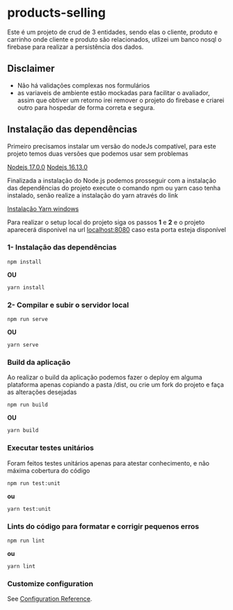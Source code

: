 # products-selling
Este é um projeto de crud de 3 entidades, sendo elas o cliente, produto e carrinho onde cliente e produto são relacionados, utlizei um banco nosql o firebase para realizar a persistência dos dados.

## Disclaimer 
* Não há validações complexas nos formulários
* as variaveis de ambiente estão mockadas para facilitar o avaliador, assim que obtiver um retorno irei remover o projeto do firebase e criarei outro para hospedar de forma correta e segura.

## Instalação das dependências

Primeiro precisamos instalar um versão do nodeJs compatível, para este projeto temos duas versões que podemos usar sem problemas

[Nodejs 17.0.0](https://nodejs.org/en/blog/release/v17.0.0)
[Nodejs 16.13.0](https://nodejs.org/en/blog/release/v16.13.0)

Finalizada a instalação do Node.js podemos prosseguir com a instalação das dependências do projeto execute o comando npm ou yarn caso tenha instalado, senão realize a instalação do yarn através do link

[Instalação Yarn windows ](https://classic.yarnpkg.com/en/docs/install#windows-stable)


Para realizar o setup local do projeto siga os passos **1** e **2** e o projeto aparecerá disponivel na url [localhost:8080](http://localhost:8080) caso esta porta esteja disponível
### 1- Instalação das dependências
```
npm install
```
**OU**
```
yarn install
```
### 2- Compilar e subir o servidor local
```
npm run serve
```
**OU**
```
yarn serve
```

### Build da aplicação
Ao realizar o build da aplicação podemos fazer o deploy em alguma plataforma apenas copiando a pasta /dist, ou crie um fork do projeto e faça as alterações desejadas 
```
npm run build
```
**OU**

```
yarn build
```

### Executar testes unitários
Foram feitos testes unitários apenas para atestar conhecimento, e não máxima cobertura do código

```
npm run test:unit
```
**ou**
```
yarn test:unit
```

### Lints do código para formatar e corrigir pequenos erros

```
npm run lint
```
**ou**

```
yarn lint
```

### Customize configuration
See [Configuration Reference](https://cli.vuejs.org/config/).
